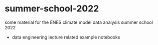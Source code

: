 # summer-school-2022
some material for the ENES climate model data analysis summer school 2022

- data engineering lecture related example notebooks
